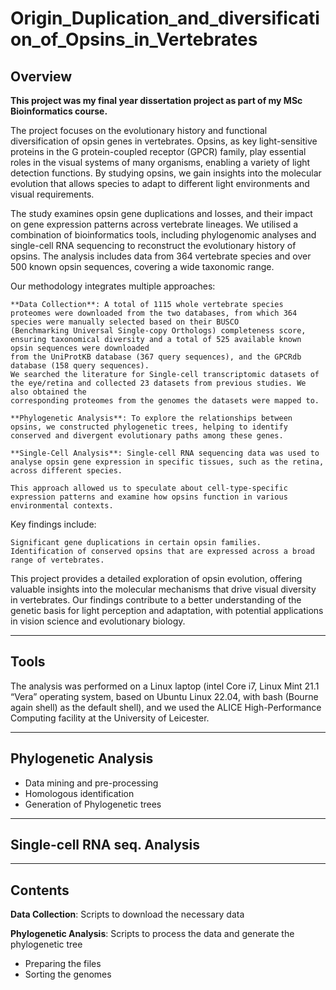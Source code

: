# Origin_Duplication_and_diversification_of_Opsins_in_Vertebrates

## Overview

**This project was my final year dissertation project as part of my MSc Bioinformatics course.**

The project focuses on the evolutionary history and functional diversification of opsin genes in vertebrates. 
Opsins, as key light-sensitive proteins in the G protein-coupled receptor (GPCR) family, play essential roles in the visual systems of many organisms, enabling a variety of light detection functions. 
By studying opsins, we gain insights into the molecular evolution that allows species to adapt to different light environments and visual requirements.

The study examines opsin gene duplications and losses, and their impact on gene expression patterns across vertebrate lineages.
We utilised a combination of bioinformatics tools, including phylogenomic analyses and single-cell RNA sequencing to reconstruct the evolutionary history of opsins.
The analysis includes data from 364 vertebrate species and over 500 known opsin sequences, covering a wide taxonomic range.

Our methodology integrates multiple approaches:

    **Data Collection**: A total of 1115 whole vertebrate species proteomes were downloaded from the two databases, from which 364 species were manually selected based on their BUSCO
    (Benchmarking Universal Single-copy Orthologs) completeness score, ensuring taxonomical diversity and a total of 525 available known opsin sequences were downloaded 
    from the UniProtKB database (367 query sequences), and the GPCRdb database (158 query sequences).
    We searched the literature for Single-cell transcriptomic datasets of the eye/retina and collected 23 datasets from previous studies. We also obtained the 
    corresponding proteomes from the genomes the datasets were mapped to.
    
    **Phylogenetic Analysis**: To explore the relationships between opsins, we constructed phylogenetic trees, helping to identify conserved and divergent evolutionary paths among these genes.
    
    **Single-Cell Analysis**: Single-cell RNA sequencing data was used to analyse opsin gene expression in specific tissues, such as the retina, across different species. 
    
    This approach allowed us to speculate about cell-type-specific expression patterns and examine how opsins function in various environmental contexts.

Key findings include:

    Significant gene duplications in certain opsin families.
    Identification of conserved opsins that are expressed across a broad range of vertebrates.

This project provides a detailed exploration of opsin evolution, offering valuable insights into the molecular mechanisms that drive visual diversity in vertebrates.
Our findings contribute to a better understanding of the genetic basis for light perception and adaptation, with potential applications in vision science and evolutionary biology.

---

## Tools

The analysis was performed on a Linux laptop (intel Core i7, Linux Mint 21.1 “Vera”
operating system, based on Ubuntu Linux 22.04, with bash (Bourne again shell) as the
default shell), and we used the ALICE High-Performance Computing facility at the
University of Leicester.

---

## Phylogenetic Analysis

- Data mining and pre-processing
- Homologous identification
- Generation of Phylogenetic trees

---

## Single-cell RNA seq. Analysis

---

## Contents

**Data Collection**: Scripts to download the necessary data

**Phylogenetic Analysis**: Scripts to process the data and generate the phylogenetic tree

- Preparing the files
- Sorting the genomes
